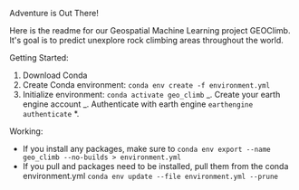 Adventure is Out There!

Here is the readme for our Geospatial Machine Learning project GEOClimb. It's goal is to predict unexplore rock climbing areas throughout the world.

Getting Started:

1. Download Conda
2. Create Conda environment: `conda env create -f environment.yml`
3. Initialize environment: `conda activate geo_climb`
   _. Create your earth engine account
   _. Authenticate with earth engine `earthengine authenticate`
   \*.

Working:

- If you install any packages, make sure to `conda env export --name geo_climb --no-builds > environment.yml`
- If you pull and packages need to be installed, pull them from the conda environment.yml `conda env update --file environment.yml --prune`
